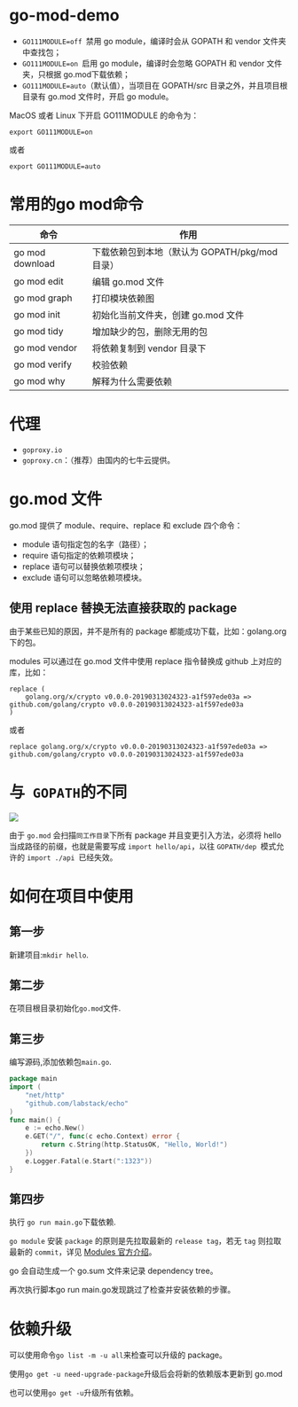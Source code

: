 # go-mod-demo
- `GO111MODULE=off `禁用 go module，编译时会从 GOPATH 和 vendor 文件夹中查找包；
- `GO111MODULE=on `启用 go module，编译时会忽略 GOPATH 和 vendor 文件夹，只根据 go.mod下载依赖；
- `GO111MODULE=auto`（默认值），当项目在 GOPATH/src 目录之外，并且项目根目录有 go.mod 文件时，开启 go module。

MacOS 或者 Linux 下开启 GO111MODULE 的命令为：

```
export GO111MODULE=on 
```
或者 

```
export GO111MODULE=auto
```
# 常用的go mod命令
|命令|	作用|
|---|---|
|go mod download|	下载依赖包到本地（默认为 GOPATH/pkg/mod 目录）|
|go mod edit	|编辑 go.mod 文件|
|go mod graph	|打印模块依赖图|
|go mod init|	初始化当前文件夹，创建 go.mod 文件|
|go mod tidy|	增加缺少的包，删除无用的包|
|go mod vendor	|将依赖复制到 vendor 目录下|
|go mod verify	|校验依赖|
|go mod why	|解释为什么需要依赖|

# 代理
- `goproxy.io`
- `goproxy.cn`：（推荐）由国内的七牛云提供。

# go.mod 文件
go.mod 提供了 module、require、replace 和 exclude 四个命令：
- module 语句指定包的名字（路径）；
- require 语句指定的依赖项模块；
- replace 语句可以替换依赖项模块；
- exclude 语句可以忽略依赖项模块。

## 使用 replace 替换无法直接获取的 package
由于某些已知的原因，并不是所有的 package 都能成功下载，比如：golang.org 下的包。

modules 可以通过在 go.mod 文件中使用 replace 指令替换成 github 上对应的库，比如：


```
replace (
    golang.org/x/crypto v0.0.0-20190313024323-a1f597ede03a => github.com/golang/crypto v0.0.0-20190313024323-a1f597ede03a
)
```
或者

```
replace golang.org/x/crypto v0.0.0-20190313024323-a1f597ede03a => github.com/golang/crypto v0.0.0-20190313024323-a1f597ede03a
```


# 与` GOPATH`的不同
![](http://qiniu.binny.work/mweb/16006837605873.jpg)

由于 `go.mod` 会扫描`同工作目录`下所有 package 并且变更引入方法，必须将 hello 当成路径的前缀，也就是需要写成 `import hello/api`，以往 `GOPATH/dep `模式允许的 `import ./api `已经失效。
# 如何在项目中使用
## 第一步
新建项目:`mkdir hello`.

## 第二步
在项目根目录初始化`go.mod`文件.

## 第三步
编写源码,添加依赖包`main.go`.

```go
package main
import (
    "net/http"
    "github.com/labstack/echo"
)
func main() {
    e := echo.New()
    e.GET("/", func(c echo.Context) error {
        return c.String(http.StatusOK, "Hello, World!")
    })
    e.Logger.Fatal(e.Start(":1323"))
}
```
## 第四步
执行 `go run main.go`下载依赖.

`go module` 安装 `package` 的原则是先拉取最新的 `release tag`，若无 `tag` 则拉取最新的 `commit`，详见 [Modules 官方介绍](https://github.com/golang/go/wiki/Modules)。

go 会自动生成一个 go.sum 文件来记录 dependency tree。

再次执行脚本go run main.go发现跳过了检查并安装依赖的步骤。

# 依赖升级
可以使用命令`go list -m -u all`来检查可以升级的 package。

使用`go get -u need-upgrade-package`升级后会将新的依赖版本更新到 go.mod 

也可以使用`go get -u`升级所有依赖。



